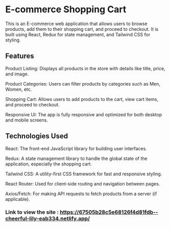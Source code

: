
# E-commerce Shopping Cart

This is an E-commerce web application that allows users to browse products, add them to their shopping cart, and proceed to checkout. It is built using React, Redux for state management, and Tailwind CSS for styling.

## Features

Product Listing: Displays all products in the store with details like title, price, and image.

Product Categories: Users can filter products by categories such as Men, Women, etc.

Shopping Cart: Allows users to add products to the cart, view cart items, and proceed to checkout.

Responsive UI: The app is fully responsive and optimized for both desktop and mobile screens.


## Technologies Used

React: The front-end JavaScript library for building user interfaces.

Redux: A state management library to handle the global state of the application, especially the shopping cart.

Tailwind CSS: A utility-first CSS framework for fast and responsive styling.

React Router: Used for client-side routing and navigation between pages.

Axios/Fetch: For making API requests to fetch products from a server (if applicable).

### Link to view the site : https://67505b28c5e68126f4d81fdb--cheerful-lily-eab334.netlify.app/

